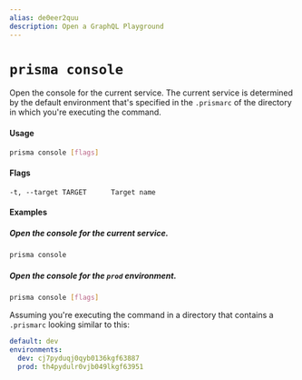 ```yaml
---
alias: de0eer2quu
description: Open a GraphQL Playground
---
```


# `prisma console`

Open the console for the current service. The current service is determined by the default environment that's specified in the `.prismarc` of the directory in which you're executing the command.

#### Usage

```sh
prisma console [flags]
```

#### Flags

```
-t, --target TARGET      Target name
```

#### Examples

##### Open the console for the current service.

```sh
prisma console
```

##### Open the console for the `prod` environment.

```sh
prisma console [flags]
```

Assuming you're executing the command in a directory that contains a `.prismarc` looking similar to this:

```yml
default: dev
environments:
  dev: cj7pyduqj0qyb0136kgf63887
  prod: th4pydulr0vjb049lkgf63951
```